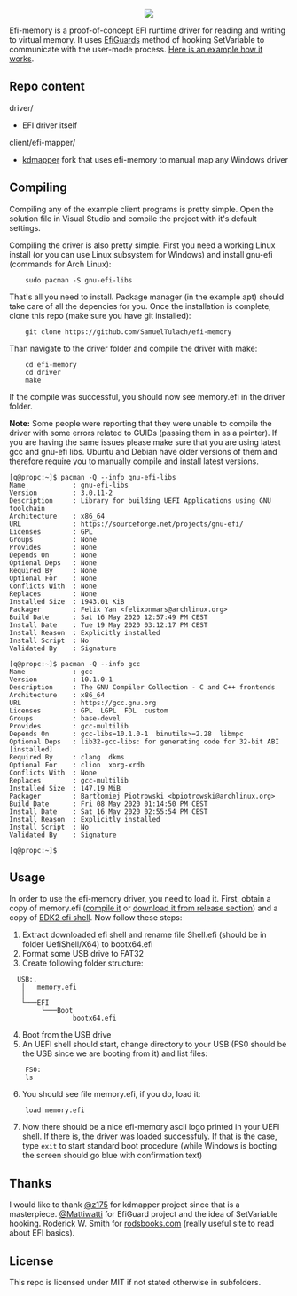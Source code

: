 <p align="center">
  <img src="assets/logo.png"/>
</p>

Efi-memory is a proof-of-concept EFI runtime driver for reading and writing to virtual memory. It uses [EfiGuards](https://github.com/Mattiwatti/EfiGuard/) method of hooking SetVariable to communicate with the user-mode process. [Here is an example how it works](https://youtu.be/XKODdIsTgzU).

## Repo content
driver/
- EFI driver itself

client/efi-mapper/
- [kdmapper](https://github.com/z175/kdmapper/) fork that uses efi-memory to manual map any Windows driver

## Compiling
Compiling any of the example client programs is pretty simple. Open the solution file in Visual Studio and compile the project with it's default settings.

Compiling the driver is also pretty simple. First you need a working Linux install (or you can use Linux subsystem for Windows) and install gnu-efi (commands for Arch Linux):
```
    sudo pacman -S gnu-efi-libs
```
That's all you need to install. Package manager (in the example apt) should take care of all the depencies for you. Once the installation is complete, clone this repo (make sure you have git installed):
```   
    git clone https://github.com/SamuelTulach/efi-memory
```
Than navigate to the driver folder and compile the driver with make:
```
    cd efi-memory
    cd driver
    make
```
If the compile was successful, you should now see memory.efi in the driver folder.

**Note:** Some people were reporting that they were unable to compile the driver with some errors related to GUIDs (passing them in as a pointer). If you are having the same issues please make sure that you are using latest gcc and gnu-efi libs. Ubuntu and Debian have older versions of them and therefore require you to manually compile and install latest versions.

```
[q@propc:~]$ pacman -Q --info gnu-efi-libs
Name            : gnu-efi-libs
Version         : 3.0.11-2
Description     : Library for building UEFI Applications using GNU toolchain
Architecture    : x86_64
URL             : https://sourceforge.net/projects/gnu-efi/
Licenses        : GPL
Groups          : None
Provides        : None
Depends On      : None
Optional Deps   : None
Required By     : None
Optional For    : None
Conflicts With  : None
Replaces        : None
Installed Size  : 1943.01 KiB
Packager        : Felix Yan <felixonmars@archlinux.org>
Build Date      : Sat 16 May 2020 12:57:49 PM CEST
Install Date    : Tue 19 May 2020 03:12:17 PM CEST
Install Reason  : Explicitly installed
Install Script  : No
Validated By    : Signature

[q@propc:~]$ pacman -Q --info gcc
Name            : gcc
Version         : 10.1.0-1
Description     : The GNU Compiler Collection - C and C++ frontends
Architecture    : x86_64
URL             : https://gcc.gnu.org
Licenses        : GPL  LGPL  FDL  custom
Groups          : base-devel
Provides        : gcc-multilib
Depends On      : gcc-libs=10.1.0-1  binutils>=2.28  libmpc
Optional Deps   : lib32-gcc-libs: for generating code for 32-bit ABI [installed]
Required By     : clang  dkms
Optional For    : clion  xorg-xrdb
Conflicts With  : None
Replaces        : gcc-multilib
Installed Size  : 147.19 MiB
Packager        : Bartłomiej Piotrowski <bpiotrowski@archlinux.org>
Build Date      : Fri 08 May 2020 01:14:50 PM CEST
Install Date    : Sat 16 May 2020 02:55:54 PM CEST
Install Reason  : Explicitly installed
Install Script  : No
Validated By    : Signature

[q@propc:~]$
```

## Usage
In order to use the efi-memory driver, you need to load it. First, obtain a copy of memory.efi ([compile it](https://github.com/SamuelTulach/efi-memory#compiling) or [download it from release section](https://github.com/SamuelTulach/efi-memory/releases)) and a copy of [EDK2 efi shell](https://github.com/tianocore/edk2/releases). Now follow these steps:

1. Extract downloaded efi shell and rename file Shell.efi (should be in folder UefiShell/X64) to bootx64.efi
2. Format some USB drive to FAT32
3. Create following folder structure:
```
  USB:.
   │   memory.efi
   │
   └───EFI
        └───Boot
                bootx64.efi
```
4. Boot from the USB drive
5. An UEFI shell should start, change directory to your USB (FS0 should be the USB since we are booting from it) and list files:
```
    FS0:
    ls
```
6. You should see file memory.efi, if you do, load it:
```
    load memory.efi
```
7. Now there should be a nice efi-memory ascii logo printed in your UEFI shell. If there is, the driver was loaded successfuly. If that is the case, type `exit` to start standard boot procedure (while Windows is booting the screen should go blue with confirmation text)

## Thanks
I would like to thank [@z175](https://github.com/z175/) for kdmapper project since that is a masterpiece. [@Mattiwatti](https://github.com/Mattiwatti/) for EfiGuard project and the idea of SetVariable hooking. Roderick W. Smith for [rodsbooks.com](http://rodsbooks.com/) (really useful site to read about EFI basics).

## License
This repo is licensed under MIT if not stated otherwise in subfolders.
